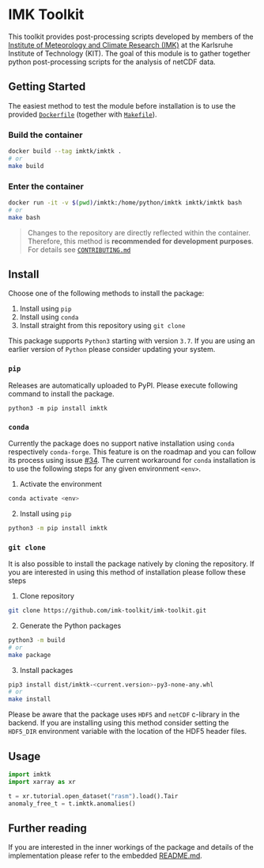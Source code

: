 # IMK Toolkit

This toolkit provides post-processing scripts developed by members of the
[Institute of Meteorology and Climate Research (IMK)](https://dev.to/epassaro/keep-your-research-reproducible-with-conda-pack-and-github-actions-339n)
at the Karlsruhe Institute of Technology (KIT). The goal of this module is to
gather together python post-processing scripts for the analysis of netCDF data.

## Getting Started
The easiest method to test the module before installation is to use the
provided  [`Dockerfile`](/Dockerfile) (together with [`Makefile`](/Makefile)).

### Build the container
```bash
docker build --tag imktk/imktk .
# or
make build
```

### Enter the container
```bash
docker run -it -v $(pwd)/imktk:/home/python/imktk imktk/imktk bash
# or
make bash
```
> Changes to the repository are directly reflected within the container.
> Therefore, this method is **recommended for development purposes**.
> For details see [`CONTRIBUTING.md`](/CONTRIBUTING.md)

## Install

Choose one of the following methods to install the package:

1. Install using `pip`
2. Install using `conda`
3. Install straight from this repository using `git clone`

This package supports `Python3` starting with version `3.7`. If you are using
an earlier version of `Python` please consider updating your system.

### `pip`

Releases are automatically uploaded to PyPI. Please execute following command
to install the package.

```
python3 -m pip install imktk
```

### `conda`

Currently the package does no support native installation using `conda`
respectively `conda-forge`. This feature is on the roadmap and you can follow
its process using issue [#34](https://github.com/imk-toolkit/imk-toolkit/issues/34).
The current workaround for `conda` installation is to use the following steps
for any given environment `<env>`.

1. Activate the environment
```bash
conda activate <env>
```
2. Install using `pip`
```bash
python3 -m pip install imktk
```

### `git clone`

It is also possible to install the package natively by cloning the repository.
If you are interested in using this method of installation please follow
these steps

1. Clone repository

```bash
git clone https://github.com/imk-toolkit/imk-toolkit.git
```

2. Generate the Python packages

```bash
python3 -m build
# or
make package
```

3. Install packages

```bash
pip3 install dist/imktk-<current.version>-py3-none-any.whl
# or
make install
```

Please be aware that the package uses `HDF5` and `netCDF` c-library in the
backend. If you are installing using this method consider setting the
`HDF5_DIR` environment variable with the location of the HDF5 header files.


## Usage

```python
import imktk
import xarray as xr

t = xr.tutorial.open_dataset("rasm").load().Tair
anomaly_free_t = t.imktk.anomalies()
```

## Further reading
If you are interested in the inner workings of the package and details of the
implementation please refer to the embedded [README.md](/imktk/README.md).
